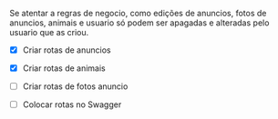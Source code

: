 Se atentar a regras de negocio, como edições de anuncios, fotos de anuncios, animais e usuario só podem ser apagadas e alteradas pelo usuario que as criou.
- [X] Criar rotas de anuncios
- [X] Criar rotas de animais
- [ ] Criar rotas de fotos anuncio


- [ ] Colocar rotas no Swagger
